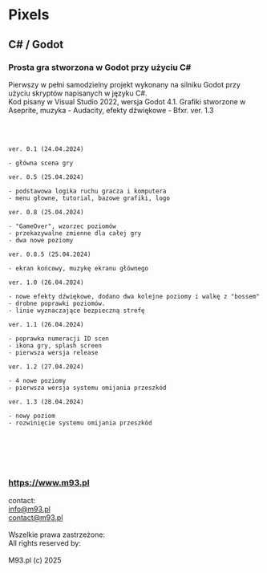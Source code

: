 # Pixels
## C# / Godot
### Prosta gra stworzona w Godot przy użyciu C#
Pierwszy w pełni samodzielny projekt wykonany na silniku Godot przy użyciu skryptów napisanych w języku C#.<br>
Kod pisany w Visual Studio 2022, wersja Godot 4.1. Grafiki stworzone w Aseprite, muzyka - Audacity, efekty dźwiękowe - Bfxr.
ver. 1.3

<br><br>

~~~~~~~~~~~~~~~~~~~~~~
ver. 0.1 (24.04.2024)

- główna scena gry
~~~~~~~~~~~~~~~~~~~~~~

~~~~~~~~~~~~~~~~~~~~~~
ver. 0.5 (25.04.2024)

- podstawowa logika ruchu gracza i komputera
- menu głowne, tutorial, bazowe grafiki, logo
~~~~~~~~~~~~~~~~~~~~~~

~~~~~~~~~~~~~~~~~~~~~~
ver. 0.8 (25.04.2024)

- "GameOver", wzorzec poziomów
- przekazywalne zmienne dla całej gry
- dwa nowe poziomy
~~~~~~~~~~~~~~~~~~~~~~

~~~~~~~~~~~~~~~~~~~~~~
ver. 0.8.5 (25.04.2024)

- ekran końcowy, muzykę ekranu głównego
~~~~~~~~~~~~~~~~~~~~~~

~~~~~~~~~~~~~~~~~~~~~~
ver. 1.0 (26.04.2024)

- nowe efekty dźwiękowe, dodano dwa kolejne poziomy i walkę z "bossem"
- drobne poprawki poziomów.
- linie wyznaczające bezpieczną strefę
~~~~~~~~~~~~~~~~~~~~~~

~~~~~~~~~~~~~~~~~~~~~~
ver. 1.1 (26.04.2024)

- poprawka numeracji ID scen
- ikona gry, splash screen
- pierwsza wersja release
~~~~~~~~~~~~~~~~~~~~~~

~~~~~~~~~~~~~~~~~~~~~~
ver. 1.2 (27.04.2024)

- 4 nowe poziomy
- pierwsza wersja systemu omijania przeszkód
~~~~~~~~~~~~~~~~~~~~~~

~~~~~~~~~~~~~~~~~~~~~~
ver. 1.3 (28.04.2024)

- nowy poziom
- rozwinięcie systemu omijania przeszkód
~~~~~~~~~~~~~~~~~~~~~~

<br><br>
----------------------
### https://www.m93.pl
contact:<br>
info@m93.pl<br>
contact@m93.pl<br><br>
Wszelkie prawa zastrzeżone:<br>
All rights reserved by:<br><br>
M93.pl (c) 2025